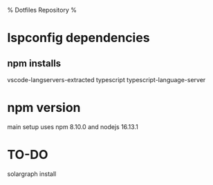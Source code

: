 % Dotfiles Repository %

# lspconfig dependencies

## npm installs

vscode-langservers-extracted
typescript
typescript-language-server

# npm version

main setup uses npm 8.10.0 and nodejs 16.13.1

# TO-DO

solargraph install
